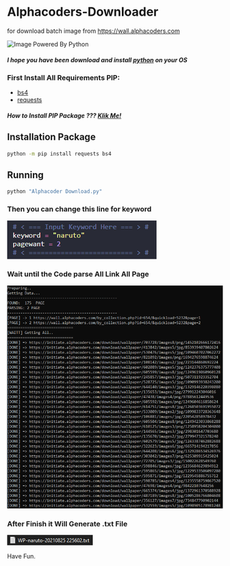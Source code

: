 # Alphacoders-Downloader
for download batch image from https://wall.alphacoders.com

![Image Powered By Python](https://www.python.org/static/community_logos/python-powered-w-200x80.png)

##### I hope you have been download and install [python](https://www.python.org/) on your OS

### First Install All Requirements PIP:
* [bs4](https://pypi.org/project/bs4/)
* [requests](https://pypi.org/project/requests/)

##### How to Install PIP Package ??? [Klik Me!](https://docs.python.org/3/installing/index.html#basic-usage)

## Installation Package
```sh
python -m pip install requests bs4
```

## Running

```sh
python "Alphacoder Download.py"
```

### Then you can change this line for keyword
![Image of Change Keyword](https://github.com/airgg/Alphacoders-Downloader/blob/master/d2.PNG)

### Wait until the Code parse All Link All Page
![Image of Process Getting Link](https://github.com/airgg/Alphacoders-Downloader/blob/master/d1.PNG)

### After Finish it Will Generate .txt File
![Image of Generate .txt](https://github.com/airgg/Alphacoders-Downloader/blob/master/d3.PNG)

Have Fun.
